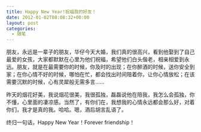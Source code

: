 ```yaml
---
title: Happy New Year!祝福我的好友！
date: 2012-01-02T08:08:32+00:00
layout: post
categories:
  - 随笔
---
```


朋友，永远是一辈子的朋友，华仔今天大婚，我们真的很高兴，看到他娶到了自己最爱的女孩，大家都默默在心里为他们祝福，希望他们白头偕老，相亲相爱到永 远。朋友，就是在最需要你的时候，你及时的出现；在你醉酒的时候，送你安全到家；在你心情不好的时候，哪怕在忙，都会找出时间陪着你，让你心情放松；在该 需要沉默的时候，心有灵犀般无需多言……

昨天的烟花好美，我说烟花很美，我很孤独，磊磊说他在陪我，我怎么会孤独，你不懂，心里面的凄凉感。当然了，有你们在，我想我的心情永远都会那么好，对着你们，我才是真的我。哈哈。嗯，酒后胡言乱语了。

终归一句话，Happy New Year！Forever friendship！